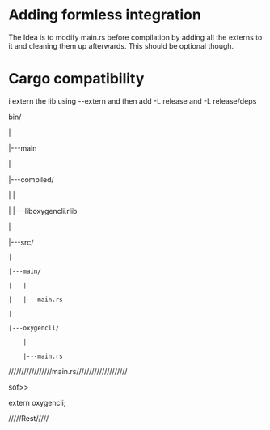# Adding formless integration
The Idea is to modify main.rs before compilation by adding all the externs to it and cleaning them up afterwards.
This should be optional though.

# Cargo compatibility
i extern the lib using --extern and then add -L release and -L release/deps

bin/

|

|---main

|

|---compiled/

|   |

|   |---liboxygencli.rlib

|

|---src/

    |

    |---main/

    |   |

    |   |---main.rs

    |

    |---oxygencli/

        |

        |---main.rs


/////////////////main.rs////////////////////

sof>>

extern oxygencli;

/////Rest/////
